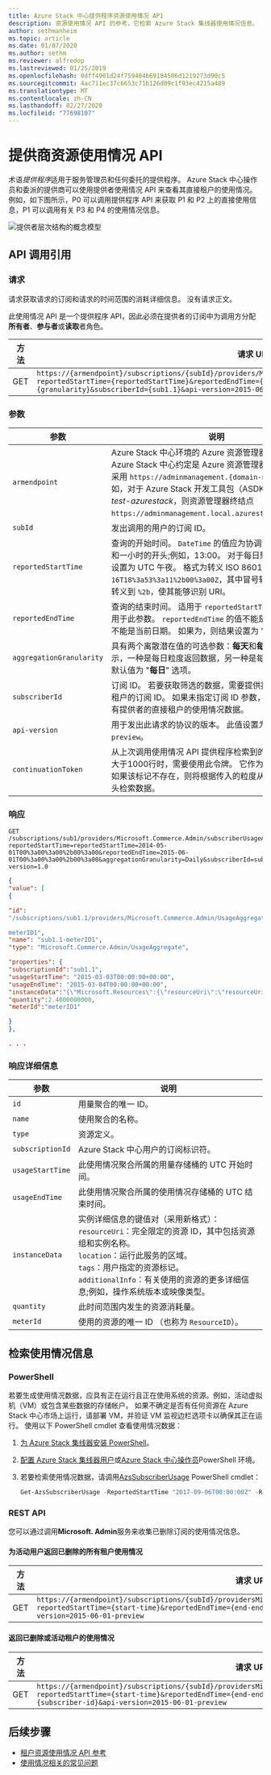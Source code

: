 ```yaml
---
title: Azure Stack 中心提供程序资源使用情况 API
description: 资源使用情况 API 的参考，它检索 Azure Stack 集线器使用情况信息。
author: sethmanheim
ms.topic: article
ms.date: 01/07/2020
ms.author: sethm
ms.reviewer: alfredop
ms.lastreviewed: 01/25/2019
ms.openlocfilehash: 0dff4901d24f759404b69184506d1219273d90c5
ms.sourcegitcommit: 4ac711ec37c6653c71b126d09c1f93ec4215a489
ms.translationtype: MT
ms.contentlocale: zh-CN
ms.lasthandoff: 02/27/2020
ms.locfileid: "77698107"
---
```

# <a name="provider-resource-usage-api"></a>提供商资源使用情况 API

术语*提供程序*适用于服务管理员和任何委托的提供程序。 Azure Stack 中心操作员和委派的提供商可以使用提供者使用情况 API 来查看其直接租户的使用情况。 例如，如下图所示，P0 可以调用提供程序 API 来获取 P1 和 P2 上的直接使用信息，P1 可以调用有关 P3 和 P4 的使用情况信息。

![提供者层次结构的概念模型](media/azure-stack-provider-resource-api/image1.png)

## <a name="api-call-reference"></a>API 调用引用

### <a name="request"></a>请求

请求获取请求的订阅和请求的时间范围的消耗详细信息。 没有请求正文。

此使用情况 API 是一个提供程序 API，因此必须在提供者的订阅中为调用方分配**所有者**、**参与者**或**读取**者角色。

| 方法 | 请求 URI |
| --- | --- |
| GET |`https://{armendpoint}/subscriptions/{subId}/providers/Microsoft.Commerce.Admin/subscriberUsageAggregates?reportedStartTime={reportedStartTime}&reportedEndTime={reportedEndTime}&aggregationGranularity={granularity}&subscriberId={sub1.1}&api-version=2015-06-01-preview&continuationToken={token-value}` |

### <a name="arguments"></a>参数

| 参数 | 说明 |
| --- | --- |
| `armendpoint` |Azure Stack 中心环境的 Azure 资源管理器终结点。 Azure Stack 中心约定是 Azure 资源管理器终结点的名称采用 `https://adminmanagement.{domain-name}`格式。 例如，对于 Azure Stack 开发工具包（ASDK），如果域名为*test-azurestack*，则资源管理器终结点 `https://adminmanagement.local.azurestack.external`。 |
| `subId` |发出调用的用户的订阅 ID。 |
| `reportedStartTime` |查询的开始时间。 `DateTime` 的值应为协调世界时（UTC）和一小时的开头;例如，13:00。 对于每日聚合，请将此值设置为 UTC 午夜。 格式为转义 ISO 8601;例如，`2015-06-16T18%3a53%3a11%2b00%3a00Z`，其中冒号转义为 `%3a`，并转义到 `%2b`，使其能够识别 URI。 |
| `reportedEndTime` |查询的结束时间。 适用于 `reportedStartTime` 的约束也适用于此参数。 `reportedEndTime` 的值不能是将来的值，也不能是当前日期。 如果为，则结果设置为 "处理未完成"。 |
| `aggregationGranularity` |具有两个离散潜在值的可选参数：**每天**和**每小时**。 如值所示，一种是每日粒度返回数据，另一种是每小时的解析。 默认值为 "**每日**" 选项。 |
| `subscriberId` |订阅 ID。 若要获取筛选的数据，需要提供提供程序的直接租户的订阅 ID。 如果未指定订阅 ID 参数，则调用将返回所有提供者的直接租户的使用情况数据。 |
| `api-version` |用于发出此请求的协议的版本。 此值设置为 `2015-06-01-preview`。 |
| `continuationToken` |从上次调用使用情况 API 提供程序检索到的令牌。 当响应大于1000行时，需要使用此令牌。 它作为进度的书签。 如果该标记不存在，则将根据传入的粒度从当天或小时的开头检索数据。 |

### <a name="response"></a>响应

```http
GET
/subscriptions/sub1/providers/Microsoft.Commerce.Admin/subscriberUsageAggregates?reportedStartTime=reportedStartTime=2014-05-01T00%3a00%3a00%2b00%3a00&reportedEndTime=2015-06-01T00%3a00%3a00%2b00%3a00&aggregationGranularity=Daily&subscriberId=sub1.1&api-version=1.0
```

```json
{
"value": [
{

"id":
"/subscriptions/sub1.1/providers/Microsoft.Commerce.Admin/UsageAggregate/sub1.1-

meterID1",
"name": "sub1.1-meterID1",
"type": "Microsoft.Commerce.Admin/UsageAggregate",

"properties": {
"subscriptionId":"sub1.1",
"usageStartTime": "2015-03-03T00:00:00+00:00",
"usageEndTime": "2015-03-04T00:00:00+00:00",
"instanceData":"{\"Microsoft.Resources\":{\"resourceUri\":\"resourceUri1\",\"location\":\"Alaska\",\"tags\":null,\"additionalInfo\":null}}",
"quantity":2.4000000000,
"meterId":"meterID1"

}
},

. . .
```

### <a name="response-details"></a>响应详细信息

| 参数 | 说明 |
| --- | --- |
|`id` |用量聚合的唯一 ID。 |
|`name` |使用聚合的名称。 |
|`type` |资源定义。 |
|`subscriptionId` |Azure Stack 中心用户的订阅标识符。 |
|`usageStartTime`|此使用情况聚合所属的用量存储桶的 UTC 开始时间。|
|`usageEndTime`|此使用情况聚合所属的使用情况存储桶的 UTC 结束时间。 |
|`instanceData` |实例详细信息的键值对（采用新格式）：<br> `resourceUri`：完全限定的资源 ID，其中包括资源组和实例名称。 <br> `location`：运行此服务的区域。 <br> `tags`：用户指定的资源标记。 <br> `additionalInfo`：有关使用的资源的更多详细信息;例如，操作系统版本或映像类型。 |
|`quantity`|此时间范围内发生的资源消耗量。 |
|`meterId` |使用的资源的唯一 ID （也称为 `ResourceID`）。 |

## <a name="retrieve-usage-information"></a>检索使用情况信息

### <a name="powershell"></a>PowerShell

若要生成使用情况数据，应具有正在运行且正在使用系统的资源。例如，活动虚拟机（VM）或包含某些数据的存储帐户。 如果不确定是否有任何资源在 Azure Stack 中心市场上运行，请部署 VM，并验证 VM 监视边栏选项卡以确保其正在运行。 使用以下 PowerShell cmdlet 查看使用情况数据：

1. [为 Azure Stack 集线器安装 PowerShell](azure-stack-powershell-install.md)。
2. [配置 Azure Stack 集线器用户](../user/azure-stack-powershell-configure-user.md)或[Azure Stack 中心操作员](azure-stack-powershell-configure-admin.md)PowerShell 环境。
3. 若要检索使用情况数据，请调用[AzsSubscriberUsage](/powershell/module/azs.commerce.admin/get-azssubscriberusage) PowerShell cmdlet：

   ```powershell
   Get-AzsSubscriberUsage -ReportedStartTime "2017-09-06T00:00:00Z" -ReportedEndTime "2017-09-07T00:00:00Z"
   ```

### <a name="rest-api"></a>REST API

您可以通过调用**Microsoft. Admin**服务来收集已删除订阅的使用情况信息。

#### <a name="return-all-tenant-usage-for-deleted-for-active-users"></a>为活动用户返回已删除的所有租户使用情况

| 方法 | 请求 URI |
| --- | --- |
| GET | `https://{armendpoint}/subscriptions/{subId}/providersMicrosoft.Commerce.Admin/subscriberUsageAggregates?reportedStartTime={start-time}&reportedEndTime={end-endtime}&aggregationGranularity=Hourly&api-version=2015-06-01-preview` |

#### <a name="return-usage-for-deleted-or-active-tenant"></a>返回已删除或活动租户的使用情况

| 方法 | 请求 URI |
| --- | --- |
| GET |`https://{armendpoint}/subscriptions/{subId}/providersMicrosoft.Commerce.Admin/subscriberUsageAggregates?reportedStartTime={start-time}&reportedEndTime={end-endtime}&aggregationGranularity=Hourly&subscriberId={subscriber-id}&api-version=2015-06-01-preview` |

## <a name="next-steps"></a>后续步骤

- [租户资源使用情况 API 参考](azure-stack-tenant-resource-usage-api.md)
- [使用情况相关的常见问题](azure-stack-usage-related-faq.md)

